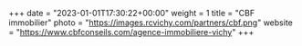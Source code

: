 +++
date = "2023-01-01T17:30:22+00:00"
weight = 1
title = "CBF immobilier"
photo = "https://images.rcvichy.com/partners/cbf.png"
website = "https://www.cbfconseils.com/agence-immobiliere-vichy"
+++